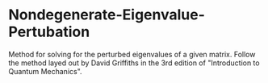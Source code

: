 # Nondegenerate-Eigenvalue-Pertubation
Method for solving for the perturbed eigenvalues of a given matrix. Follow the method layed out by David Griffiths in the 3rd edition of "Introduction to Quantum Mechanics".
